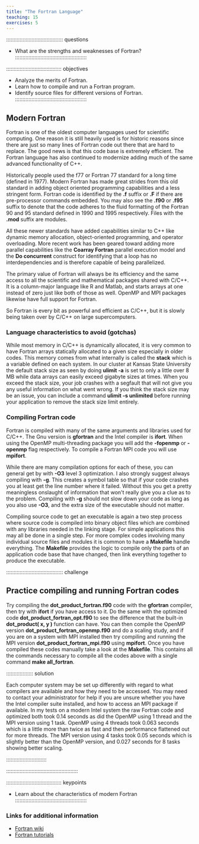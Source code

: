 ```yaml
---
title: "The Fortran Language"
teaching: 15
exercises: 5
---
```


:::::::::::::::::::::::::::::::::::::: questions
- What are the strengths and weaknesses of Fortran?
::::::::::::::::::::::::::::::::::::::::::::::::

::::::::::::::::::::::::::::::::::::: objectives
- Analyze the merits of Fortran.
- Learn how to compile and run a Fortran program.
- Identify source files for different versions of Fortran.
::::::::::::::::::::::::::::::::::::::::::::::::

## Modern Fortran

Fortran is one of the oldest computer languages used for scientific computing.
One reason it is still heavily used is for historic reasons since there are
just so many lines of Fortran code out there that are hard to replace.
The good news is that this code base is extremely efficient.
The Fortran language has also continued to modernize adding much of the same
advanced functionality of C++.

Historically people used the f77 or Fortran 77 standard for a long time
(defined in 1977).  Modern Fortran has made great strides from this old
standard in adding object oriented programming capabilities 
and a less stringent form.
Fortran code is identified by the **.f** suffix or **.F** if there are
pre-processor commands embedded.  You may also see the **.f90** or **.f95**
suffix to denote that the code adheres to the fluid formatting of the
Fortran 90 and 95 standard defined in 1990 and 1995 respectively.
Files with the **.mod** suffix are modules.

All these newer standards have added capabilities similar to C++
like dynamic memory allocation, object-oriented programming, and
operator overloading.
More recent work has been geared toward adding more parallel capabilities
like the **Coarray Fortran** parallel execution model and the
**Do concurrent** construct for identifying that a loop has no
interdependencies and is therefore capable of being parallelized.

The primary value of Fortran will always be its efficiency and the same 
access to all the scientific and mathematical packages shared with C/C++.
It is a column-major language like R and Matlab, and starts arrays
at one instead of zero just like both of those as well.
OpenMP and MPI packages likewise have full support for Fortran.

So Fortran is every bit as powerful and efficient as C/C++, but
it is slowly being taken over by C/C++ on large supercomputers.


### Language characteristics to avoid (gotchas)

While most memory in C/C++ is dynamically allocated, it is very
common to have Fortran arrays statically allocated to a given size
especially in older codes.
This memory comes from what internally is called the **stack** which
is a variable defined on each system.  In our cluster at 
Kansas State University the default stack size as seen by
doing **ulimit -a** is set to only a little over 8 MB while
data arrays can easily exceed gigabyte sizes at times.
When you exceed the stack size, your job crashes with a segfault
that will not give you any useful information on what went wrong.
If you think the stack size may be an issue, you can include
a command **ulimit -s unlimited** before running your application
to remove the stack size limit entirely.


### Compiling Fortran code

Fortran is compiled with many of the same arguments and libraries used for
C/C++.
The Gnu version is **gfortran** and the Intel compiler is **ifort**.
When using the OpenMP multi-threading package you will add the
**-fopenmp** or **-openmp** flag respectively.
To compile a Fortran MPI code you will use **mpifort**.

While there are many compilation options for each of these,
you can general get by with **-O3** level 3 optimization.
I also strongly suggest always compiling with **-g**.
This creates a symbol table so that if your code crashes you
at least get the line number where it failed.
Without this you get a pretty meaningless onslaught of information
that won't really give you a clue as to the problem.
Compiling with **-g** should not slow down your code as long as
you also use **-O3**, and the extra size of the executable should
not matter.

Compiling source code to get an executable is again a two step
process where source code is compiled into binary object files which
are combined with any libraries needed in the linking stage.
For simple applications this may all be done in a single step.
For more complex codes involving many individual source files and
modules it is common to have a **Makefile** handle everything.
The **Makefile** provides the logic to compile only the parts of 
an application code base that have changed, then link everything
together to produce the executable.


:::::::::::::::::::::::::::::::::::::: challenge

## Practice compiling and running Fortran codes
Try compiling the **dot_product_fortran.f90** code with the **gfortran**
compiler, then try with **ifort** if you have access to it.
Do the same with the optimized code **dot_product_fortran_opt.f90**
to see the difference that the built-in **dot_product( x, y )** function
can have.
You can then compile the OpenMP version **dot_product_fortran_openmp.f90**
and do a scaling study, and if you 
are on a system with MPI installed then try compiling and running
the MPI version **dot_product_fortran_mpi.f90** using **mpifort**.
Once you have compiled these codes manually take a look at the
**Makefile**.  This contains all the commands necessary to compile all the
codes above with a single command **make all_fortran**.

:::::::::::::::::: solution

Each computer system may be set up differently with regard to what
compilers are available and how they need to be accessed.
You may need to contact your administrator for help if you are unsure
whether you have the Intel compiler suite installed, and how
to access an MPI package if available.
In my tests on a modern Intel system the raw Fortran code and optimized
both took 0.14 seconds as did the OpenMP using 1 thread and the
MPI version using 1 task.
OpenMP using 4 threads took 0.063 seconds which is a little more than
twice as fast and then performance flattened out for more threads.
The MPI version using 4 tasks took 0.05 seconds which is slightly better
than the OpenMP version, and 0.027 seconds for 8 tasks showing better
scaling.

:::::::::::::::::::::::::::

::::::::::::::::::::::::::::::::::::::::::::::::


::::::::::::::::::::::::::::::::::::: keypoints
- Learn about the characteristics of modern Fortran
::::::::::::::::::::::::::::::::::::::::::::::::

### Links for additional information

* [Fortran wiki](https://en.wikipedia.org/wiki/Fortran)
* [Fortran tutorials](https://fortran-lang.org/learn/)

